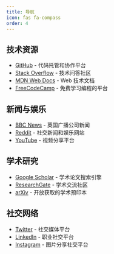 ```yaml
---
title: 导航
icon: fas fa-compass
order: 4
---
```


## 技术资源
- [GitHub](https://github.com) - 代码托管和协作平台
- [Stack Overflow](https://stackoverflow.com) - 技术问答社区
- [MDN Web Docs](https://developer.mozilla.org) - Web 技术文档
- [FreeCodeCamp](https://www.freecodecamp.org) - 免费学习编程的平台

## 新闻与娱乐
- [BBC News](https://www.bbc.com/news) - 英国广播公司新闻
- [Reddit](https://www.reddit.com) - 社交新闻和娱乐网站
- [YouTube](https://www.youtube.com) - 视频分享平台

## 学术研究
- [Google Scholar](https://scholar.google.com) - 学术论文搜索引擎
- [ResearchGate](https://www.researchgate.net) - 学术交流社区
- [arXiv](https://arxiv.org) - 开放获取的学术预印本

## 社交网络
- [Twitter](https://twitter.com) - 社交媒体平台
- [LinkedIn](https://www.linkedin.com) - 职业社交平台
- [Instagram](https://www.instagram.com) - 图片分享社交平台

